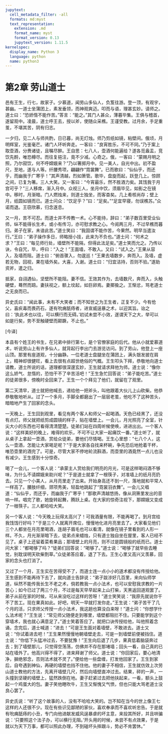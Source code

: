 ```yaml
---
jupytext:
  cell_metadata_filter: -all
  formats: md:myst
  text_representation:
    extension: .md
    format_name: myst
    format_version: 0.13
    jupytext_version: 1.11.5
kernelspec:
  display_name: Python 3
  language: python
  name: python3
---
```

# 第2章 劳山道士

邑有王生，行七，故家子。少慕道，闻劳山多仙人，负笈往游。登一顶，有观宇，甚幽。一道士坐蒲团上，素发垂领，而神观爽迈。叩而与语，理甚玄妙。请师之。道士曰：“恐娇惰不能作苦。”答言：“能之。”其门人甚众，薄暮毕集。王俱与稽首，遂留观中。凌晨，道士呼王去，授以斧，使随众采樵。王谨受教。过月余，手足重茧，不堪其苦，阴有归志。

一夕归，见二人与师共酌，日已暮，尚无灯烛。师乃剪纸如镜，粘壁间。俄顷，月明辉室，光鉴毫芒。诸门人环听奔走。一客曰：“良宵胜乐，不可不同。”乃于案上取壶酒，分赉诸徒，且嘱尽醉。王自思：七八人，壶酒何能遍给？遂各觅盎盂，竞饮先酹，唯恐樽尽。而往复挹注，竟不少减。心奇之。俄，一客曰：“蒙赐月明之照，乃尔寂饮，何不呼嫦娥来？”乃以箸掷月中。见一美人，自光中出。初不盈尺，至地，遂与人等。纤腰秀项，翩翩作“霓裳舞”。已而歌曰：“仙仙乎，而还乎，而幽我于广寒乎！”其声清越，烈如箫管。歌毕，盘旋而起，跃登几上。惊顾之间，已复为箸。三人大笑。又一客曰：“今宵最乐，然不胜酒力矣。其饯我于月宫可乎？”三人移席，渐入月中。众视三人，坐月中饮，须眉毕见，如影之在镜中。移时，月渐暗。门人燃烛来，则道士独坐，而客杳矣。几上肴核尚存；壁上月，纸圆如镜而已。道士问众：“饮足乎？”曰：“足矣。”“足宜早寝，勿误樵苏。”众诺而退。王窃欣慕，归念遂息。

又一月，苦不可忍。而道士并不传教一术。心不能待，辞曰：“弟子数百里受业仙师，纵不能得长生术，或小有传习，亦可慰求教之心。今阅两三月，不过早樵而暮归。弟子在家，未谙此苦。”道士笑曰：“我固谓不能作苦，今果然。明早当遣汝行。”王曰：“弟子操作多日，师略授小技，此来为不负也。”道士问：“何术之求？”王曰：“每见师行处，墙壁所不能隔，但得此法足矣。”道士笑而允之。乃传以诀，令自咒，毕，呼曰：“入之！”王面墙，不敢入。又曰：“试入之。”王果从容入，及墙而阻。道士曰：“俯首骤入，勿逡巡！”王果去墙数步，奔而入。及墙，虚若无物，回视，果在墙外矣。大喜，入谢。道士曰：“归宜洁持，否则不验。”遂助资斧，遣之归。

抵家，自诩遇仙，坚壁所不能阻。妻不信。王效其作为，去墙数尺，奔而入，头触硬壁，蓦然而踣。妻扶视之，额上坟起，如巨卵焉。妻揶揄之。王惭忿，骂老道士之无良而已。

异史氏曰：“闻此事，未有不大笑者；而不知世之为王生者，正复不少。今有伧父，喜疢毒而畏药石，遂有吮痈舐痔者，进宣威逞暴之术，以迎其旨。诒之曰：‘执此术也以往，可以横行而无碍。’初试未尝不小效，遂谓天下之大，举可以如是行矣，势不至触硬壁而颠蹶，不止也。”

[今译]

本县有个姓王的书生，在兄弟中排行第七，是个官僚家庭的后代。他从小就爱慕道术，听说劳山上有许多仙人，就背起行李出门去游览访问。到了劳山，他登上一座山顶。那里有座道观，十分幽静。一位老道士盘腿坐在蒲团上，满头银发披在肩上，精神却很健旺，看上去很有点超世绝俗的气概。王生叩头下拜，恭敬地向道士请教，道士所说的话，道理都很深邃玄妙，王生就请求拜他为师。道士说：“像你这么娇气、怠惰的，恐怕干不了辛苦活吧！”王生急忙回答说：“弟子能吃苦。”道士的徒弟很多，傍晚时全回来了。王生一个个拜见了他们，就留在了观里。

第二天清早，道士就把他喊去，递给他一把斧头，叫他跟着大伙儿上山砍柴。他恭恭敬敬地听从。过了一个多月，手脚全都磨出了一层层老茧，他吃不了这种苦头，暗暗地产生了回家的念头。

一天晚上，王生回到观里，看见有两个客人和师父一起喝酒。天色已经黑了，还没有点灯。师父就把纸剪成圆镜的样子，贴在墙壁上。一会儿，月光照亮了全室，针尖大小的东西也可看得清清楚楚。徒弟们站在四周听候使唤，进进出出。一个客人说：“这样美好的晚上，难得的欢乐，不可不让大家一起痛饮一番。”道士听了，就从桌子上拿起一壶酒，赏给众徒弟，要他们尽情喝。王生心里想：“七八个人，这么一壶酒，怎能让大家喝足呢？”于是大家各自找来杯碗，争先恐后地抢着干杯，唯恐壶里的酒完了。可是，尽管大家不停地轮流斟酒，而壶里的酒竟然一点儿也没有减少。王生感到十分惊奇。

喝了一会儿，一个客人说：“承蒙主人赏给我们明亮的月光，可是这样喝闷酒不够味，为什么不请嫦娥来助兴呢？”于是道士就拿了一根筷子，对准墙上的纸月亮扔去。只见一个小美人，从月亮里走了出来。开始身高还不到一尺，落地就和平常人一样高了。腰肢纤细，颈项秀美，轻盈地跳起了“霓裳羽衣舞”。一会儿又唱道：“仙仙乎，而还乎，而幽我于广寒乎！”那歌声清越悠扬，像从洞箫里发出的音响一样。唱完了歌，她旋转起舞，腾跃上桌。在大家的惊奇注视下，那嫦娥又变成了一根筷子。三人都哈哈大笑。

另一个客人说：“今天晚上玩得太高兴了！可我酒量有限，不能再喝了。到月宫给我饯饯行好吗？”于是三个人就离开席位，慢慢地化进月亮里去了。大家看见他们三个人都坐在月亮里喝酒，连胡子眉毛也可以看清，就像在镜子里看到的人形一样。不久，月光渐渐暗下去，徒弟点来蜡烛，只有道士独自坐在屋里，客人已经不见了。桌子上还留着菜肴果品；那墙壁上的月亮，则不过是圆镜般的纸而已。道士问大家：“都喝够了吗？”徒弟们回答说：“喝够了。”道士说：“喝够了就早些去睡觉，别耽误明天砍柴割草。”众徒弟答应着，退了下去。王生心里又高兴又羡慕，回家的念头也打消了。

又过了一个月，王生实在苦得受不了，而道士连一点小小的道术都没有传授给他。王生感到不能再待下去了，就向道士告辞说：“弟子跋涉好几百里，来向仙师学道，纵然不能传我长生不老之术，倘若教我一点小法术，也可以安慰我求教的一片苦心；如今已过了两三个月，不过是每天早早起来上山打柴，天黑返回道观罢了。弟子从前在家的时候，可从来没吃过这样的苦呀！”道士笑笑说：“我原先就说你干不了苦工。现在果真如此。好吧，明天一早就打发你走。”王生说：“弟子苦干了几个月的活，只求师父传授一点小法术，我这趟也算没白来呀！”道士问：“你想学什么法术呢？”王生说：“常见师父随便走到哪里，墙壁都阻拦不住。只要能学到这个穿墙术，我也就心满意足了。”道士笑着答应了。就把口诀传授给他，叫他照着念诵，念完后，道士喊道：“进去！”可是王生面对着墙壁，不敢进去。道士又说：“你试着进去吧！”王生果然慢慢地朝墙壁走去，可是一到墙壁前便被挡住。道士说：“你低下头猛冲过去，不要犹豫！”王生向后退了几步，果真低着脑袋奔过去；到了墙壁那儿，只觉得空荡荡，仿佛并不存在那堵墙；回头一看，自己真的已站在墙外了。他高兴得不得了，进来拜谢了师父。道士说：“你回家后，要心地清净，摒绝邪念，否则法术就不灵了。”便给他一些盘缠，打发他回家了。王生到家后，自夸遇到神仙，再硬的墙壁也挡不住他。他的妻子不相信，王生就仿效上次劳山道士教他的方法，先离开墙壁几尺，然后向墙壁直冲过去。结果，砰的一声，一头撞到坚硬的墙壁上，猛然跌倒在地。妻子赶紧过去把他扶起来，一看，额头上鼓起一个鸡蛋大的包。妻子笑他瞎吹牛，王生又惭愧又气愤，但也只能大骂老道士没良心罢了。

异史氏说：“听了这个故事的人，没有不哈哈大笑的。岂不知在当今的世上像王七这样的人还很不少。现在有些识见鄙陋的家伙，喜欢奉承而不喜欢听忠告。于是就有吮痈舐痔的小丑，专门向他进献发威风逞暴虐的坏主意，来投其所好，并且哄骗说：‘只要照这个法子办，可以横行无阻。’开头用的时候，未尝不有点效果，于是就以为天下万事，都可以照此办理，不到碰坏头摔跟斗，势必不肯罢休。”


